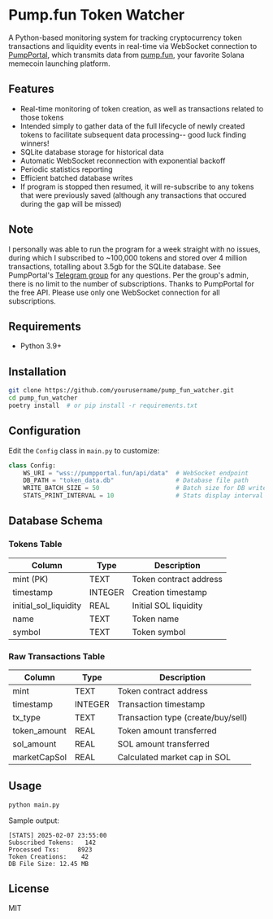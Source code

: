 # Pump.fun Token Watcher

A Python-based monitoring system for tracking cryptocurrency token transactions and liquidity events in real-time via WebSocket connection to [PumpPortal](https://pumpportal.fun/), which transmits data from [pump.fun](https://pump.fun/), your favorite Solana memecoin launching platform.

## Features
- Real-time monitoring of token creation, as well as transactions related to those tokens
- Intended simply to gather data of the full lifecycle of newly created tokens to facilitate subsequent data processing-- good luck finding winners!
- SQLite database storage for historical data
- Automatic WebSocket reconnection with exponential backoff
- Periodic statistics reporting
- Efficient batched database writes
- If program is stopped then resumed, it will re-subscribe to any tokens that were previously saved (although any transactions that occured during the gap will be missed)

## Note 
I personally was able to run the program for a week straight with no issues, during which I subscribed to ~100,000 tokens and stored over 4 million transactions, totalling about 3.5gb for the SQLite database. See PumpPortal's [Telegram group](https://t.me/PumpPortalAPI) for any questions. Per the group's admin, there is no limit to the number of subscriptions. Thanks to PumpPortal for the free API. Please use only one WebSocket connection for all subscriptions.

## Requirements
- Python 3.9+

## Installation
```bash
git clone https://github.com/yourusername/pump_fun_watcher.git
cd pump_fun_watcher
poetry install  # or pip install -r requirements.txt
```

## Configuration
Edit the `Config` class in `main.py` to customize:
```python
class Config:
    WS_URI = "wss://pumpportal.fun/api/data"  # WebSocket endpoint
    DB_PATH = "token_data.db"                 # Database file path
    WRITE_BATCH_SIZE = 50                     # Batch size for DB writes
    STATS_PRINT_INTERVAL = 10                 # Stats display interval (seconds)
```

## Database Schema
### Tokens Table
| Column               | Type    | Description                     |
|----------------------|---------|---------------------------------|
| mint (PK)            | TEXT    | Token contract address          |
| timestamp            | INTEGER | Creation timestamp              |
| initial_sol_liquidity| REAL    | Initial SOL liquidity            |
| name                 | TEXT    | Token name                       |
| symbol               | TEXT    | Token symbol                     |

### Raw Transactions Table
| Column                   | Type    | Description                     |
|--------------------------|---------|---------------------------------|
| mint                     | TEXT    | Token contract address          |
| timestamp                | INTEGER | Transaction timestamp           |
| tx_type                  | TEXT    | Transaction type (create/buy/sell)|
| token_amount             | REAL    | Token amount transferred        |
| sol_amount               | REAL    | SOL amount transferred          |
| marketCapSol             | REAL    | Calculated market cap in SOL     |

## Usage
```bash
python main.py
```

Sample output:
```
[STATS] 2025-02-07 23:55:00
Subscribed Tokens:   142
Processed Txs:     8923
Token Creations:    42
DB File Size: 12.45 MB
```

## License
MIT
